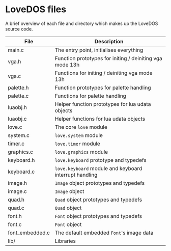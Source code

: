# LoveDOS files

A brief overview of each file and directory which makes up the LoveDOS source
code.

File              | Description
------------------|------------------------------------------------------------
main.c            | The entry point, initialises everything
vga.h             | Function prototypes for initing / deiniting vga mode 13h
vga.c             | Functions for initing / deiniting vga mode 13h
palette.h         | Function prototypes for palette handling
palette.c         | Functions for palette handling
luaobj.h          | Helper function prototypes for lua udata objects
luaobj.c          | Helper functions for lua udata objects
love.c            | The core `love` module
system.c          | `love.system` module
timer.c           | `love.timer` module
graphics.c        | `love.graphics` module
keyboard.h        | `love.keyboard` prototype and typedefs
keyboard.c        | `love.keyboard` module and keyboard interrupt handling
image.h           | `Image` object prototypes and typedefs
image.c           | `Image` object
quad.h            | `Quad` object prototypes and typedefs
quad.c            | `Quad` object
font.h            | `Font` object prototypes and typedefs
font.c            | `Font` object
font\_embedded.c  | The default embedded `Font`'s image data
lib/              | Libraries
